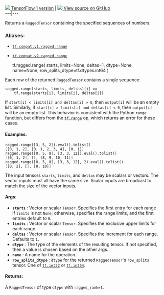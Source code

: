 [ ![](https://tensorflow.google.cn/images/tf_logo_32px.png) TensorFlow 1
version](/versions/r1.15/api_docs/python/tf/ragged/range) |  [
![](https://tensorflow.google.cn/images/GitHub-Mark-32px.png) View source on
GitHub
](https://github.com/tensorflow/tensorflow/blob/r2.0/tensorflow/python/ops/ragged/ragged_math_ops.py#L41-L110)  
---|---  
  
Returns a `RaggedTensor` containing the specified sequences of numbers.

### Aliases:

  * [`tf.compat.v1.ragged.range`](/api_docs/python/tf/ragged/range)
  * [`tf.compat.v2.ragged.range`](/api_docs/python/tf/ragged/range)

    
    
    tf.ragged.range(
        starts,
        limits=None,
        deltas=1,
        dtype=None,
        name=None,
        row_splits_dtype=tf.dtypes.int64
    )
    

Each row of the returned `RaggedTensor` contains a single sequence:

    
    
    ragged.range(starts, limits, deltas)[i] ==
        tf.range(starts[i], limits[i], deltas[i])
    

If `start[i] < limits[i] and deltas[i] > 0`, then `output[i]` will be an empty
list. Similarly, if `start[i] > limits[i] and deltas[i] < 0`, then `output[i]`
will be an empty list. This behavior is consistent with the Python `range`
function, but differs from the
[`tf.range`](https://tensorflow.google.cn/api_docs/python/tf/range) op, which
returns an error for these cases.

#### Examples:

    
    
    ragged.range([3, 5, 2]).eval().tolist()
    [[0, 1, 2], [0, 1, 2, 3, 4], [0, 1]]
    ragged.range([0, 5, 8], [3, 3, 12]).eval().tolist()
    [[0, 1, 2], [], [8, 9, 10, 11]]
    ragged.range([0, 5, 8], [3, 3, 12], 2).eval().tolist()
    [[0, 2], [], [8, 10]]
    

The input tensors `starts`, `limits`, and `deltas` may be scalars or vectors.
The vector inputs must all have the same size. Scalar inputs are broadcast to
match the size of the vector inputs.

#### Args:

  * **`starts`** : Vector or scalar `Tensor`. Specifies the first entry for each range if `limits` is not `None`; otherwise, specifies the range limits, and the first entries default to `0`.
  * **`limits`** : Vector or scalar `Tensor`. Specifies the exclusive upper limits for each range.
  * **`deltas`** : Vector or scalar `Tensor`. Specifies the increment for each range. Defaults to `1`.
  * **`dtype`** : The type of the elements of the resulting tensor. If not specified, then a value is chosen based on the other args.
  * **`name`** : A name for the operation.
  * **`row_splits_dtype`** : `dtype` for the returned `RaggedTensor`'s `row_splits` tensor. One of [`tf.int32`](https://tensorflow.google.cn/api_docs/python/tf#int32) or [`tf.int64`](https://tensorflow.google.cn/api_docs/python/tf#int64).

#### Returns:

A `RaggedTensor` of type `dtype` with `ragged_rank=1`.

